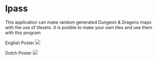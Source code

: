 # Ipass
This application can make random generated Dungeon & Dragons maps with the use of tilesets. It is posible to make your own tiles and use them with this program

English Poster
![](https://github.com/RichardDev01/Ipass-Dungeon-And-Dragons-MapGen/blob/master/mainposterEnglish.png)

Dutch Poster
![](https://github.com/RichardDev01/Ipass-Dungeon-And-Dragons-MapGen/blob/master/mainposterDefDutch.png)
